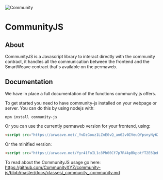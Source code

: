 ![Community](https://raw.githubusercontent.com/CommunityXYZ/website/master/src/assets/images/logo.png)
# CommunityJS

## About
CommunityJS is a Javascript library to interact directly with the community contract, it handles all the communication between the frontend and the SmartWeave contract that's available on the permaweb.

## Documentation
We have in place a full documentation of the functions community.js offers.

To get started you need to have community-js installed on your webpage or server. You can do this by using nodejs with:
```
npm install community-js
```

Or you can use the currently permaweb version for your frontend, using:
```html
<script src="https://arweave.net/_YvDzGouz1LZmE0vQ_an62v0IVeuQYpsnyNy62skSJg"></script>
```
Or the minified version:
```html
<script src="https://arweave.net/Yyr41FoIL1c8Ph00Cf7p7R4kpBkpotfT2E6QeHnCCQ4"></script>
```

To read about the CommunityJS usage go here: https://github.com/CommunityXYZ/community-js/blob/master/docs/classes/_community_.community.md